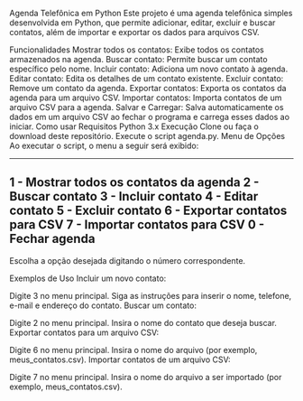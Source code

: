 Agenda Telefônica em Python
Este projeto é uma agenda telefônica simples desenvolvida em Python, que permite adicionar, editar, excluir e buscar contatos, além de importar e exportar os dados para arquivos CSV.

Funcionalidades
Mostrar todos os contatos: Exibe todos os contatos armazenados na agenda.
Buscar contato: Permite buscar um contato específico pelo nome.
Incluir contato: Adiciona um novo contato à agenda.
Editar contato: Edita os detalhes de um contato existente.
Excluir contato: Remove um contato da agenda.
Exportar contatos: Exporta os contatos da agenda para um arquivo CSV.
Importar contatos: Importa contatos de um arquivo CSV para a agenda.
Salvar e Carregar: Salva automaticamente os dados em um arquivo CSV ao fechar o programa e carrega esses dados ao iniciar.
Como usar
Requisitos
Python 3.x
Execução
Clone ou faça o download deste repositório.
Execute o script agenda.py.
Menu de Opções
Ao executar o script, o menu a seguir será exibido:


--------------------------------------------------
1 - Mostrar todos os contatos da agenda
2 - Buscar contato
3 - Incluir contato
4 - Editar contato
5 - Excluir contato
6 - Exportar contatos para CSV
7 - Importar contatos para CSV
0 - Fechar agenda
--------------------------------------------------
Escolha a opção desejada digitando o número correspondente.

Exemplos de Uso
Incluir um novo contato:

Digite 3 no menu principal.
Siga as instruções para inserir o nome, telefone, e-mail e endereço do contato.
Buscar um contato:

Digite 2 no menu principal.
Insira o nome do contato que deseja buscar.
Exportar contatos para um arquivo CSV:

Digite 6 no menu principal.
Insira o nome do arquivo (por exemplo, meus_contatos.csv).
Importar contatos de um arquivo CSV:

Digite 7 no menu principal.
Insira o nome do arquivo a ser importado (por exemplo, meus_contatos.csv).
